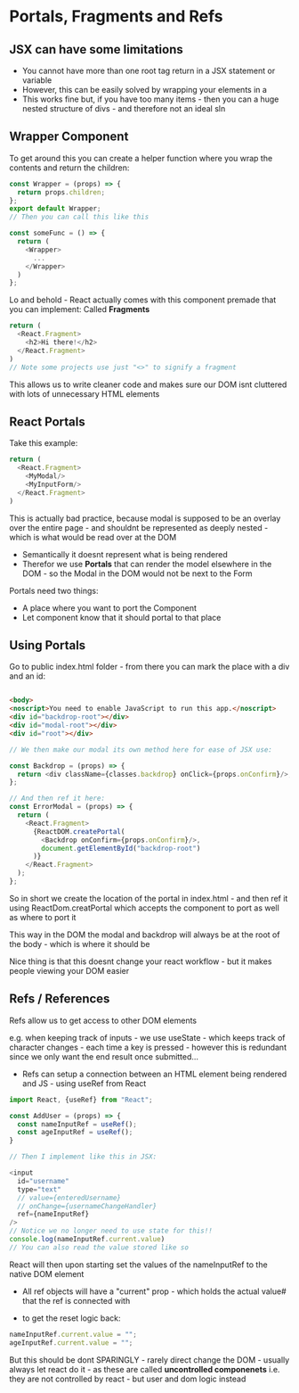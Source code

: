 # Portals, Fragments and Refs

## JSX can have some limitations

* You cannot have more than one root tag return in a JSX statement or variable
* However, this can be easily solved by wrapping your elements in a <div/>
* This works fine but, if you have too many items - then you can a huge nested structure of divs - and therefore not an
  ideal sln

## Wrapper Component

To get around this you can create a helper function where you wrap the contents and return the children:

```javascript
const Wrapper = (props) => {
  return props.children;
};
export default Wrapper;
// Then you can call this like this

const someFunc = () => {
  return (
    <Wrapper>
      ...
    </Wrapper>
  )
};
```

Lo and behold - React actually comes with this component premade that you can implement: Called **Fragments**

```javascript
return (
  <React.Fragment>
    <h2>Hi there!</h2>
  </React.Fragment>
)
// Note some projects use just "<>" to signify a fragment 
```

This allows us to write cleaner code and makes sure our DOM isnt cluttered with lots of unnecessary HTML elements

## React Portals

Take this example:

```javascript
return (
  <React.Fragment>
    <MyModal/>
    <MyInputForm/>
  </React.Fragment>
)
```

This is actually bad practice, because modal is supposed to be an overlay over the entire page - and shouldnt be
represented as deeply nested - which is what would be read over at the DOM

- Semantically it doesnt represent what is being rendered
- Therefor we use **Portals** that can render the model elsewhere in the DOM - so the Modal in the DOM would not be next
  to the Form

Portals need two things:

* A place where you want to port the Component
* Let component know that it should portal to that place

## Using Portals

Go to public index.html folder - from there you can mark the place with a div and an id:

```html

<body>
<noscript>You need to enable JavaScript to run this app.</noscript>
<div id="backdrop-root"></div>
<div id="modal-root"></div>
<div id="root"></div>
```

```javascript
// We then make our modal its own method here for ease of JSX use:

const Backdrop = (props) => {
  return <div className={classes.backdrop} onClick={props.onConfirm}/>;
};

// And then ref it here:
const ErrorModal = (props) => {
  return (
    <React.Fragment>
      {ReactDOM.createPortal(
        <Backdrop onConfirm={props.onConfirm}/>,
        document.getElementById("backdrop-root")
      )}
    </React.Fragment>
  );
};
```

So in short we create the location of the portal in index.html - and then ref it using ReactDom.creatPortal which
accepts the component to port as well as where to port it

This way in the DOM the modal and backdrop will always be at the root of the body - which is where it should be

Nice thing is that this doesnt change your react workflow - but it makes people viewing your DOM easier

## Refs / References

Refs allow us to get access to other DOM elements

e.g. when keeping track of inputs - we use useState - which keeps track of character changes - each time a key is
pressed - however this is redundant since we only want the end result once submitted...

* Refs can setup a connection between an HTML element being rendered and JS - using useRef from React

```javascript
import React, {useRef} from "React";

const AddUser = (props) => {
  const nameInputRef = useRef();
  const ageInputRef = useRef();
}

// Then I implement like this in JSX:

<input
  id="username"
  type="text"
  // value={enteredUsername}
  // onChange={usernameChangeHandler}
  ref={nameInputRef}
/>
// Notice we no longer need to use state for this!!
console.log(nameInputRef.current.value)
// You can also read the value stored like so 
```

React will then upon starting set the values of the nameInputRef to the native DOM element

* All ref objects will have a "current" prop - which holds the actual value# that the ref is connected with

* to get the reset logic back:

```javascript
nameInputRef.current.value = "";
ageInputRef.current.value = "";
```
But this should be dont SPARINGLY - rarely direct change the DOM - usually
always let react do it - as these are called **uncontrolled componenets**
i.e. they are not controlled by react - but user and dom logic instead 